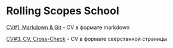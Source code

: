 # Rolling Scopes School

[CV#1. Markdown & Git](https://LinderJK.github.io/rsschool-cv/cv) - CV в формате markdown

[CV#3. CV. Cross-Check](https://LinderJK.github.io/rsschool-cv/) - CV в формате свёрстанной страницы
